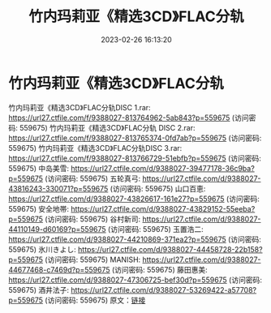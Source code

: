 ﻿---
title: 竹内玛莉亚《精选3CD》FLAC分轨
date: 2023-02-26 16:13:20
categories: 外语音乐
tags: 外语音乐
---
# 竹内玛莉亚《精选3CD》FLAC分轨

竹内玛莉亚《精选3CD》FLAC分轨DISC 1.rar: https://url27.ctfile.com/f/9388027-813764962-5ab843?p=559675
(访问密码: 559675)
竹内玛莉亚《精选3CD》FLAC分轨 DISC 2.rar: https://url27.ctfile.com/f/9388027-813765374-0fd7ab?p=559675
(访问密码: 559675)
竹内玛莉亚《精选3CD》FLAC分轨DISC 3.rar: https://url27.ctfile.com/f/9388027-813766729-51ebfb?p=559675
(访问密码: 559675)
中岛美雪: https://url27.ctfile.com/d/9388027-39477178-36c9ba?p=559675
(访问密码: 559675)
五轮真弓: https://url27.ctfile.com/d/9388027-43816243-330071?p=559675
(访问密码: 559675)
山口百恵: https://url27.ctfile.com/d/9388027-43826617-161e27?p=559675
(访问密码: 559675)
安全地帯: https://url27.ctfile.com/d/9388027-43829152-55eeba?p=559675
(访问密码: 559675)
谷村新司: https://url27.ctfile.com/d/9388027-44110149-d60169?p=559675
(访问密码: 559675)
玉置浩二: https://url27.ctfile.com/d/9388027-44210869-371ea2?p=559675
(访问密码: 559675)
氷川きよし: https://url27.ctfile.com/d/9388027-44458728-22b158?p=559675
(访问密码: 559675)
MANISH: https://url27.ctfile.com/d/9388027-44677468-c7469d?p=559675
(访问密码: 559675)
藤田惠美: https://url27.ctfile.com/d/9388027-47306725-bef30d?p=559675
(访问密码: 559675)
酒井法子: https://url27.ctfile.com/d/9388027-53269422-a57708?p=559675
(访问密码: 559675)
原文：[链接](https://blog.sina.com.cn/s/blog_1647c7e76010310x6.html)